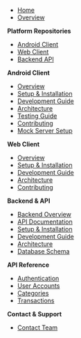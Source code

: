 <!-- _sidebar.md -->

-   [Home](/)
-   [Overview](README.md)

**Platform Repositories**

-   [Android Client](https://github.com/finsible/android-client)
-   [Web Client](https://github.com/finsible/web-client)
-   [Backend API](https://github.com/finsible/finsible-backend)

**Android Client**

-   [Overview](android/README.md)
-   [Setup & Installation](android/setup.md)
-   [Development Guide](android/development.md)
-   [Architecture](android/architecture.md)
-   [Testing Guide](android/testing.md)
-   [Contributing](android/contributing.md)
-   [Mock Server Setup](android/mock-server.md)

**Web Client**

-   [Overview](web/README.md)
-   [Setup & Installation](web/setup.md)
-   [Development Guide](web/development.md)
-   [Architecture](web/architecture.md)
-   [Contributing](web/contributing.md)

**Backend & API**

-   [Backend Overview](backend/README.md)
-   [API Documentation](backend/api/README.md)
-   [Setup & Installation](backend/setup.md)
-   [Development Guide](backend/development.md)
-   [Architecture](backend/architecture.md)
-   [Database Schema](backend/database.md)

**API Reference**

-   [Authentication](backend/api/auth/)
-   [User Accounts](backend/api/accounts/)
-   [Categories](backend/api/categories/)
-   [Transactions](backend/api/transactions/)

**Contact & Support**

-   [Contact Team](contact.md)
